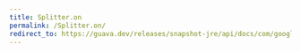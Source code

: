 ```yaml
---
title: Splitter.on
permalink: /Splitter.on/
redirect_to: https://guava.dev/releases/snapshot-jre/api/docs/com/google/common/base/Splitter.html#on-char-
---
```

